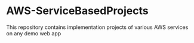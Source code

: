 # AWS-ServiceBasedProjects
This repository contains implementation projects of various AWS services on any demo web app
